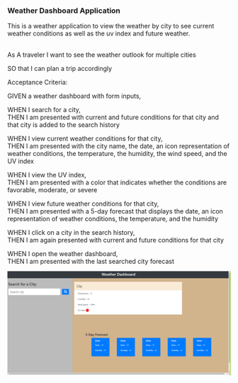 ### Weather Dashboard Application

This is a weather application to view the weather by city to see current weather conditions as well as the uv index and future weather. <br> <br>

As A traveler I want to see the weather outlook for multiple cities

SO that I can plan a trip accordingly

Acceptance Criteria:

GIVEN a weather dashboard with form inputs,

WHEN I search for a city, <br>
THEN I am presented with current and future conditions for that city and that city is added to the search history

WHEN I view current weather conditions for that city, <br>
THEN I am presented with the city name, the date, an icon representation of weather conditions, the temperature, the humidity, the wind speed, and the UV index

WHEN I view the UV index, <br>
THEN I am presented with a color that indicates whether the conditions are favorable, moderate, or severe

WHEN I view future weather conditions for that city, <br>
THEN I am presented with a 5-day forecast that displays the date, an icon representation of weather conditions, the temperature, and the humidity

WHEN I click on a city in the search history, <br>
THEN I am again presented with current and future conditions for that city

WHEN I open the weather dashboard, <br>
THEN I am presented with the last searched city forecast

![alt text](https://github.com/tammycuthbert/weatherhomework/blob/master/assets/weather-dashboard.PNG)

